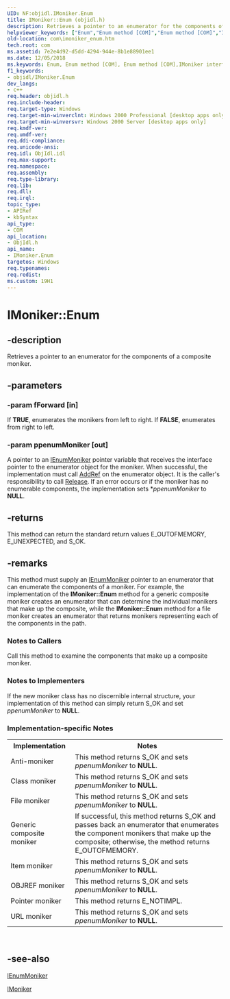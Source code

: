 ```yaml
---
UID: NF:objidl.IMoniker.Enum
title: IMoniker::Enum (objidl.h)
description: Retrieves a pointer to an enumerator for the components of a composite moniker.helpviewer_keywords: ["Enum","Enum method [COM]","Enum method [COM]","IMoniker interface","IMoniker interface [COM]","Enum method","IMoniker.Enum","IMoniker::Enum","_com_imoniker_enum","com.imoniker_enum","objidl/IMoniker::Enum"]
old-location: com\imoniker_enum.htm
tech.root: com
ms.assetid: 7e2e4d92-d5dd-4294-944e-8b1e88901ee1
ms.date: 12/05/2018
ms.keywords: Enum, Enum method [COM], Enum method [COM],IMoniker interface, IMoniker interface [COM],Enum method, IMoniker.Enum, IMoniker::Enum, _com_imoniker_enum, com.imoniker_enum, objidl/IMoniker::Enum
f1_keywords:
- objidl/IMoniker.Enum
dev_langs:
- c++
req.header: objidl.h
req.include-header: 
req.target-type: Windows
req.target-min-winverclnt: Windows 2000 Professional [desktop apps only]
req.target-min-winversvr: Windows 2000 Server [desktop apps only]
req.kmdf-ver: 
req.umdf-ver: 
req.ddi-compliance: 
req.unicode-ansi: 
req.idl: ObjIdl.idl
req.max-support: 
req.namespace: 
req.assembly: 
req.type-library: 
req.lib: 
req.dll: 
req.irql: 
topic_type:
- APIRef
- kbSyntax
api_type:
- COM
api_location:
- ObjIdl.h
api_name:
- IMoniker.Enum
targetos: Windows
req.typenames: 
req.redist: 
ms.custom: 19H1
---
```


# IMoniker::Enum


## -description


Retrieves a pointer to an enumerator for the components of a composite moniker.


## -parameters




### -param fForward [in]

If <b>TRUE</b>, enumerates the monikers from left to right. If <b>FALSE</b>, enumerates from right to left.


### -param ppenumMoniker [out]

A pointer to an <a href="https://docs.microsoft.com/windows/desktop/api/objidl/nn-objidl-ienummoniker">IEnumMoniker</a> pointer variable that receives the interface pointer to the enumerator object for the moniker. When successful, the implementation must call <a href="https://docs.microsoft.com/windows/desktop/api/unknwn/nf-unknwn-iunknown-addref">AddRef</a> on the enumerator object. It is the caller's responsibility to call <a href="https://docs.microsoft.com/windows/desktop/api/unknwn/nf-unknwn-iunknown-release">Release</a>. If an error occurs or if the moniker has no enumerable components, the implementation sets *<i>ppenumMoniker</i> to <b>NULL</b>.


## -returns



This method can return the standard return values E_OUTOFMEMORY, E_UNEXPECTED, and S_OK.




## -remarks



This method must supply an <a href="https://docs.microsoft.com/windows/desktop/api/objidl/nn-objidl-ienummoniker">IEnumMoniker</a> pointer to an enumerator that can enumerate the components of a moniker. For example, the implementation of the <b>IMoniker::Enum</b> method for a generic composite moniker creates an enumerator that can determine the individual monikers that make up the composite, while the <b>IMoniker::Enum</b> method for a file moniker creates an enumerator that returns monikers representing each of the components in the path.

<h3><a id="Notes_to_Callers"></a><a id="notes_to_callers"></a><a id="NOTES_TO_CALLERS"></a>Notes to Callers</h3>
Call this method to examine the components that make up a composite moniker.

<h3><a id="Notes_to_Implementers"></a><a id="notes_to_implementers"></a><a id="NOTES_TO_IMPLEMENTERS"></a>Notes to Implementers</h3>
If the new moniker class has no discernible internal structure, your implementation of this method can simply return S_OK and set <i>ppenumMoniker</i> to <b>NULL</b>.

<h3><a id="Implementation-specific_Notes"></a><a id="implementation-specific_notes"></a><a id="IMPLEMENTATION-SPECIFIC_NOTES"></a>Implementation-specific Notes</h3>
<table>
<tr>
<th>Implementation</th>
<th>Notes</th>
</tr>
<tr>
<td>Anti-moniker</td>
<td>This method returns S_OK and sets <i>ppenumMoniker</i> to <b>NULL</b>.</td>
</tr>
<tr>
<td>Class moniker</td>
<td>This method returns S_OK and sets <i>ppenumMoniker</i> to <b>NULL</b>.</td>
</tr>
<tr>
<td>File moniker</td>
<td>This method returns S_OK and sets <i>ppenumMoniker</i> to <b>NULL</b>.</td>
</tr>
<tr>
<td>Generic composite moniker</td>
<td>If successful, this method returns S_OK and passes back an enumerator that enumerates the component monikers that make up the composite; otherwise, the method returns E_OUTOFMEMORY. </td>
</tr>
<tr>
<td>Item moniker</td>
<td>This method returns S_OK and sets <i>ppenumMoniker</i> to <b>NULL</b>.</td>
</tr>
<tr>
<td>OBJREF moniker</td>
<td>This method returns S_OK and sets <i>ppenumMoniker</i> to <b>NULL</b>.</td>
</tr>
<tr>
<td>Pointer moniker</td>
<td>This method returns E_NOTIMPL.</td>
</tr>
<tr>
<td>URL moniker</td>
<td>This method returns S_OK and sets <i>ppenumMoniker</i> to <b>NULL</b>.</td>
</tr>
</table>
 




## -see-also




<a href="https://docs.microsoft.com/windows/desktop/api/objidl/nn-objidl-ienummoniker">IEnumMoniker</a>



<a href="https://docs.microsoft.com/windows/desktop/api/objidl/nn-objidl-imoniker">IMoniker</a>
 

 

